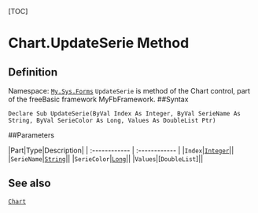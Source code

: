 [TOC]
# Chart.UpdateSerie Method

## Definition
Namespace: [`My.Sys.Forms`](My.Sys.Forms.md)
`UpdateSerie` is method of the Chart control, part of the freeBasic framework MyFbFramework.
##Syntax
```freeBasic
Declare Sub UpdateSerie(ByVal Index As Integer, ByVal SerieName As String, ByVal SerieColor As Long, Values As DoubleList Ptr)
```

##Parameters

|Part|Type|Description|
| :------------ | :------------ |
|`Index`|[`Integer`]("https://www.freebasic.net/wiki/KeyPgInteger")||
|`SerieName`|[`String`]("https://www.freebasic.net/wiki/KeyPgString")||
|`SerieColor`|[`Long`]("https://www.freebasic.net/wiki/KeyPgLong")||
|`Values`|[`DoubleList`]||
## See also
[`Chart`](Chart.md)
